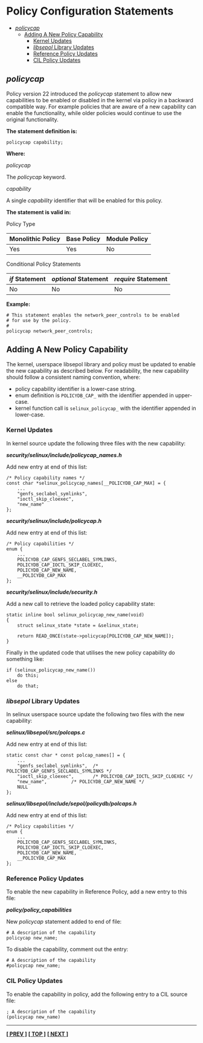 # Policy Configuration Statements

- [*policycap*](#policycap)
  - [Adding A New Policy Capability](#adding-a-new-policy-capability)
    - [Kernel Updates](#kernel-updates)
    - [*libsepol* Library Updates](#libsepol-library-updates)
    - [Reference Policy Updates](#reference-policy-updates)
    - [CIL Policy Updates](#cil-policy-updates)

## *policycap*

Policy version 22 introduced the *policycap* statement to allow new
capabilities to be enabled or disabled in the kernel via policy in a
backward compatible way. For example policies that are aware of a new
capability can enable the functionality, while older policies would
continue to use the original functionality.

**The statement definition is:**

```
policycap capability;
```

**Where:**

*policycap*

The *policycap* keyword.

*capability*

A single *capability* identifier that will be enabled for this policy.

**The statement is valid in:**

Policy Type

| Monolithic Policy       | Base Policy             | Module Policy           |
| ----------------------- | ----------------------- | ----------------------- |
| Yes                     | Yes                     | No                      |

Conditional Policy Statements

| *if* Statement          | *optional* Statement    | *require* Statement     |
| ----------------------- | ----------------------- | ----------------------- |
| No                      | No                      | No                      |

**Example:**

```
# This statement enables the network_peer_controls to be enabled
# for use by the policy.
#
policycap network_peer_controls;
```

## Adding A New Policy Capability

The kernel, userspace libsepol library and policy must be updated to enable
the new capability as described below. For readability, the new capability
should follow a consistent naming convention, where:

- policy capability identifier is a lower-case string.
- enum definition is ```POLICYDB_CAP_``` with the identifier appended in
  upper-case.
- kernel function call is ```selinux_policycap_``` with the identifier
  appended in lower-case.

### Kernel Updates

In kernel source update the following three files with the new capability:

***security/selinux/include/policycap_names.h***

Add new entry at end of this list:

```
/* Policy capability names */
const char *selinux_policycap_names[__POLICYDB_CAP_MAX] = {
	...
	"genfs_seclabel_symlinks",
	"ioctl_skip_cloexec",
	"new_name"
};
```

***security/selinux/include/policycap.h***

Add new entry at end of this list:

```
/* Policy capabilities */
enum {
	...
	POLICYDB_CAP_GENFS_SECLABEL_SYMLINKS,
	POLICYDB_CAP_IOCTL_SKIP_CLOEXEC,
	POLICYDB_CAP_NEW_NAME,
	__POLICYDB_CAP_MAX
};
```

***security/selinux/include/security.h***

Add a new call to retrieve the loaded policy capability state:

```
static inline bool selinux_policycap_new_name(void)
{
	struct selinux_state *state = &selinux_state;

	return READ_ONCE(state->policycap[POLICYDB_CAP_NEW_NAME]);
}
```

Finally in the updated code that utilises the new policy capability do
something like:

```
if (selinux_policycap_new_name())
	do this;
else
	do that;
```

### *libsepol* Library Updates

In selinux userspace source update the following two files with the new
capability:

***selinux/libsepol/src/polcaps.c***

Add new entry at end of this list:

```
static const char * const polcap_names[] = {
	...
	"genfs_seclabel_symlinks",	/* POLICYDB_CAP_GENFS_SECLABEL_SYMLINKS */
	"ioctl_skip_cloexec",		/* POLICYDB_CAP_IOCTL_SKIP_CLOEXEC */
	"new_name",			/* POLICYDB_CAP_NEW_NAME */
	NULL
};
```

***selinux/libsepol/include/sepol/policydb/polcaps.h***

Add new entry at end of this list:

```
/* Policy capabilities */
enum {
	...
	POLICYDB_CAP_GENFS_SECLABEL_SYMLINKS,
	POLICYDB_CAP_IOCTL_SKIP_CLOEXEC,
	POLICYDB_CAP_NEW_NAME,
	__POLICYDB_CAP_MAX
};
```

### Reference Policy Updates

To enable the new capability in Reference Policy, add a new entry to this file:

***policy/policy_capabilities***

New *policycap* statement added to end of file:

```
# A description of the capability
policycap new_name;
```

To disable the capability, comment out the entry:

```
# A description of the capability
#policycap new_name;
```

### CIL Policy Updates

To enable the capability in policy, add the following entry to a CIL
source file:

```
; A description of the capability
(policycap new_name)
```

<!-- %CUTHERE% -->

---
**[[ PREV ]](kernel_policy_language.md)** **[[ TOP ]](#)** **[[ NEXT ]](default_rules.md)**
